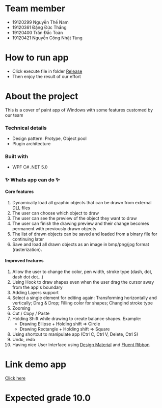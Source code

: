 # Team member
- 19120299 Nguyễn Thế Nam
- 19120361 Đặng Đức Thắng
- 19120400 Trần Đắc Toàn
- 19120421 Nguyễn Công Nhật Tùng 

# How to run app
- Click execute file in folder [Release]()
- Then enjoy the result of our effort

# About the project
This is a cover of paint app of Windows with some features customed by our team 

### Technical details
- Design pattern: Protype, Object pool
- Plugin architecture

### Built with
- WPF C# .NET 5.0

### ✨ Whats app can do ✨
#### Core features
1. Dynamically load all graphic objects that can be drawn from external DLL files
2. The user can choose which object to draw
3. The user can see the preview of the object they want to draw
4. The user can finish the drawing preview and their change becomes permanent with previously drawn objects
5. The list of drawn objects can be saved and loaded from a binary file for continuing later
6. Save and load all drawn objects as an image in bmp/png/jpg format (rasterization).

#### Improved features
1. Allow the user to change the color, pen width, stroke type (dash, dot, dash dot dot...)
2. Using Hook to draw shapes even when the user drag the cursor away from the app's boundary
3. Adding Layers support
4. Select a single element for editing again:
    Transforming horizontally and vertically;
    Drag & Drop;
    Filling color for shapes;
    Changind stroke type
5. Zooming
6. Cut / Copy / Paste
7. Holding Shift while drawing to create balance shapes. 
    Example:
    + Drawing Ellipse + Holding shift  => Circle
    + Drawing Rectangle + Holding shift => Square
8. Using shortcut to manipulate app (Ctrl C, Ctrl V, Delete, Ctrl S)
9. Undo, redo 
10. Having nice User Interface using [Design Material](http://materialdesigninxaml.net/) and [Fluent Ribbon](https://fluentribbon.github.io/)


# Link demo app
[Click here](https://www.youtube.com/watch?v=WZIALw4pGvo&feature=youtu.be)

# Expected grade 10.0
